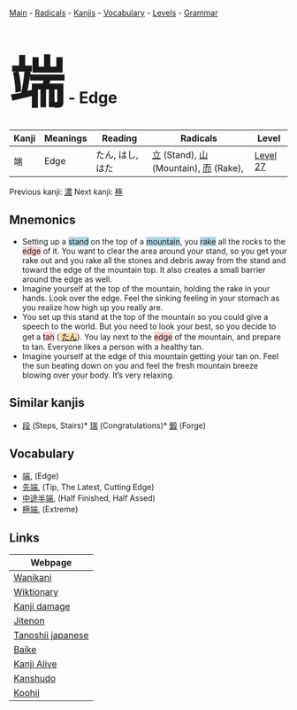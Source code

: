 <style> bigfont {font-size: 100px}</style>
[Main](../index.md) -
[Radicals](../radicals.md) -
[Kanjis](../kanjis.md) -
[Vocabulary](../vocabulary.md) -
[Levels](../levels.md) -
[Grammar](../grammar.md)
# <bigfont> 端</bigfont> - Edge 

| Kanji | Meanings | Reading | Radicals | Level |
| --- | --- | --- | --- | --- |
| 端 | Edge | たん, はし, はた | [立](../radicals/立.md) (Stand), [山](../radicals/山.md) (Mountain), [而](../radicals/而.md) (Rake),  | [Level 27](../levels/wk_level27.md) |

Previous kanji: [濃](濃.md) Next kanji: [極](極.md) 

## Mnemonics
 * Setting up a <span style="background-color:#ADD8E6"> stand</span> on the top of a <span style="background-color:#ADD8E6"> mountain</span>, you <span style="background-color:#ADD8E6"> rake</span> all the rocks to the <span style="background-color:#ffcccb"> edge</span> of it. You want to clear the area around your stand, so you get your rake out and you rake all the stones and debris away from the stand and toward the edge of the mountain top. It also creates a small barrier around the edge as well.
* Imagine yourself at the top of the mountain, holding the rake in your hands. Look over the edge. Feel the sinking feeling in your stomach as you realize how high up you really are.
* You set up this stand at the top of the mountain so you could give a speech to the world. But you need to look your best, so you decide to get a <span style="background-color:#ffcccb"> tan</span> (<span style="background-color:#fed8b1"> [たん](https://jisho.org/search/たん)</span>). You lay next to the <span style="background-color:#ffcccb"> edge</span> of the mountain, and prepare to tan. Everyone likes a person with a healthy tan.
* Imagine yourself at the edge of this mountain getting your tan on. Feel the sun beating down on you and feel the fresh mountain breeze blowing over your body. It’s very relaxing.


## Similar kanjis
 * [段](段.md) (Steps, Stairs)* [瑞](瑞.md) (Congratulations)* [鍛](鍛.md) (Forge)


## Vocabulary
 * [端](../vocabulary/端.md), (Edge)
* [先端](../vocabulary/端.md), (Tip, The Latest, Cutting Edge)
* [中途半端](../vocabulary/端.md), (Half Finished, Half Assed)
* [極端](../vocabulary/端.md), (Extreme)



## Links 

| Webpage |
| --- |
| [Wanikani          ](https://www.wanikani.com/kanji/端) |
| [Wiktionary        ](https://en.wiktionary.org/wiki/端) |
| [Kanji damage      ](http://www.kanjidamage.com/kanji/search?utf8=✓&q=端) |
| [Jitenon           ](https://jitenon.com/kanji/端) |
| [Tanoshii japanese ](https://www.tanoshiijapanese.com/dictionary/kanji.cfm?k=端) |
| [Baike             ](https://baike.baidu.com/item/端) |
| [Kanji Alive       ](https://app.kanjialive.com/端) |
| [Kanshudo          ](https://www.kanshudo.com/searchmn?q=端) |
| [Koohii            ](https://kanji.koohii.com/study/kanji/端) |
